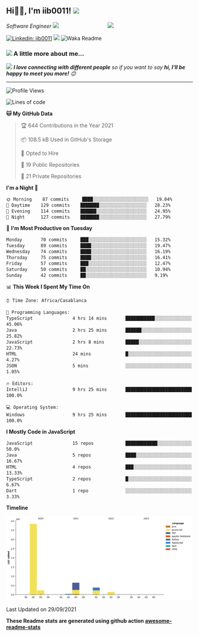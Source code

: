 <h2>Hi🙏🏻, I'm iib0011! <img src="https://media.giphy.com/media/12oufCB0MyZ1Go/giphy.gif" width="50"></h2>
<img align='right' src="https://media.giphy.com/media/XH5DBrjjjWUIBCQ13b/giphy.gif" width="230">
<p><em>Software Engineer <img src="https://media.giphy.com/media/WUlplcMpOCEmTGBtBW/giphy.gif" width="30"> 
</em></p>


[![Linkedin: iib0011](https://img.shields.io/badge/-iib0011-blue?style=flat-square&logo=Linkedin&logoColor=white&link=https://www.linkedin.com/in/iib0011/)](https://www.linkedin.com/in/iib0011/)
![](https://visitor-badge.glitch.me/badge?page_id=iib0011)
![Waka Readme](https://github.com/iib0011/iib0011/workflows/Waka%20Readme/badge.svg)


### <img src="https://media.giphy.com/media/VgCDAzcKvsR6OM0uWg/giphy.gif" width="50"> A little more about me...  


<img src="https://media.giphy.com/media/LnQjpWaON8nhr21vNW/giphy.gif" width="60"> <em><b>I love connecting with different people</b> so if you want to say <b>hi, I'll be happy to meet you more!</b> 😊</em>

---
<!--START_SECTION:waka-->
![Profile Views](http://img.shields.io/badge/Profile%20Views-1-blue)

![Lines of code](https://img.shields.io/badge/From%20Hello%20World%20I%27ve%20Written-2.4%20million%20lines%20of%20code-blue)

**🐱 My GitHub Data** 

> 🏆 644 Contributions in the Year 2021
 > 
> 📦 108.5 kB Used in GitHub's Storage 
 > 
> 💼 Opted to Hire
 > 
> 📜 19 Public Repositories 
 > 
> 🔑 21 Private Repositories  
 > 
**I'm a Night 🦉** 

```text
🌞 Morning    87 commits     ████░░░░░░░░░░░░░░░░░░░░░   19.04% 
🌆 Daytime    129 commits    ███████░░░░░░░░░░░░░░░░░░   28.23% 
🌃 Evening    114 commits    ██████░░░░░░░░░░░░░░░░░░░   24.95% 
🌙 Night      127 commits    ███████░░░░░░░░░░░░░░░░░░   27.79%

```
📅 **I'm Most Productive on Tuesday** 

```text
Monday       70 commits     ███░░░░░░░░░░░░░░░░░░░░░░   15.32% 
Tuesday      89 commits     ████░░░░░░░░░░░░░░░░░░░░░   19.47% 
Wednesday    74 commits     ████░░░░░░░░░░░░░░░░░░░░░   16.19% 
Thursday     75 commits     ████░░░░░░░░░░░░░░░░░░░░░   16.41% 
Friday       57 commits     ███░░░░░░░░░░░░░░░░░░░░░░   12.47% 
Saturday     50 commits     ██░░░░░░░░░░░░░░░░░░░░░░░   10.94% 
Sunday       42 commits     ██░░░░░░░░░░░░░░░░░░░░░░░   9.19%

```


📊 **This Week I Spent My Time On** 

```text
⌚︎ Time Zone: Africa/Casablanca

💬 Programming Languages: 
TypeScript               4 hrs 14 mins       ███████████░░░░░░░░░░░░░░   45.06% 
Java                     2 hrs 25 mins       ██████░░░░░░░░░░░░░░░░░░░   25.82% 
JavaScript               2 hrs 8 mins        █████░░░░░░░░░░░░░░░░░░░░   22.73% 
HTML                     24 mins             █░░░░░░░░░░░░░░░░░░░░░░░░   4.27% 
JSON                     5 mins              ░░░░░░░░░░░░░░░░░░░░░░░░░   1.05%

🔥 Editors: 
IntelliJ                 9 hrs 25 mins       █████████████████████████   100.0%

💻 Operating System: 
Windows                  9 hrs 25 mins       █████████████████████████   100.0%

```

**I Mostly Code in JavaScript** 

```text
JavaScript               15 repos            ████████████░░░░░░░░░░░░░   50.0% 
Java                     5 repos             ████░░░░░░░░░░░░░░░░░░░░░   16.67% 
HTML                     4 repos             ███░░░░░░░░░░░░░░░░░░░░░░   13.33% 
TypeScript               2 repos             █░░░░░░░░░░░░░░░░░░░░░░░░   6.67% 
Dart                     1 repo              ░░░░░░░░░░░░░░░░░░░░░░░░░   3.33%

```


**Timeline**

![Chart not found](https://raw.githubusercontent.com/iib0011/iib0011/master/charts/bar_graph.png) 


 Last Updated on 29/09/2021
<!--END_SECTION:waka-->

**These Readme stats are generated using github action [awesome-readme-stats](https://github.com/iib0011/waka-readme-stats)**
